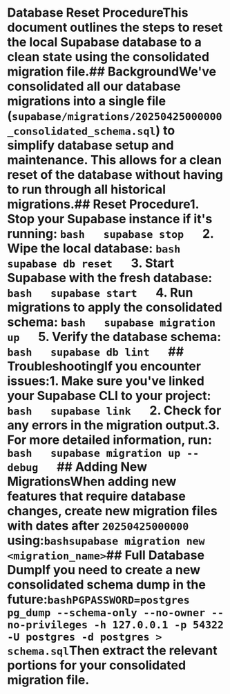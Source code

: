 # Database Reset ProcedureThis document outlines the steps to reset the local Supabase database to a clean state using the consolidated migration file.## BackgroundWe've consolidated all our database migrations into a single file (`supabase/migrations/20250425000000_consolidated_schema.sql`) to simplify database setup and maintenance. This allows for a clean reset of the database without having to run through all historical migrations.## Reset Procedure1. Stop your Supabase instance if it's running:   ```bash   supabase stop   ```2. Wipe the local database:   ```bash   supabase db reset   ```3. Start Supabase with the fresh database:   ```bash   supabase start   ```4. Run migrations to apply the consolidated schema:   ```bash   supabase migration up   ```5. Verify the database schema:   ```bash   supabase db lint   ```## TroubleshootingIf you encounter issues:1. Make sure you've linked your Supabase CLI to your project:   ```bash   supabase link   ```2. Check for any errors in the migration output.3. For more detailed information, run:   ```bash   supabase migration up --debug   ```## Adding New MigrationsWhen adding new features that require database changes, create new migration files with dates after `20250425000000` using:```bashsupabase migration new <migration_name>```## Full Database DumpIf you need to create a new consolidated schema dump in the future:```bashPGPASSWORD=postgres pg_dump --schema-only --no-owner --no-privileges -h 127.0.0.1 -p 54322 -U postgres -d postgres > schema.sql```Then extract the relevant portions for your consolidated migration file.
